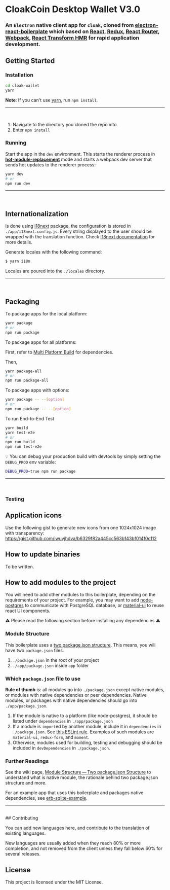 # CloakCoin Desktop Wallet V3.0

### An `Electron` native client app for `cloak`, cloned from [electron-react-boilerplate](https://github.com/chentsulin/electron-react-boilerplate) which  based on [React](https://facebook.github.io/react/), [Redux](https://github.com/reactjs/redux), [React Router](https://github.com/reactjs/react-router), [Webpack](http://webpack.github.io/docs/), [React Transform HMR](https://github.com/gaearon/react-transform-hmr) for rapid application development.

## Getting Started



### Installation
```bash
cd cloak-wallet
yarn
```
**Note**: If you can't use [yarn](https://github.com/yarnpkg/yarn), run `npm install`.

<hr><br>

1. Navigate to the directory you cloned the repo into.
2. Enter `npm install`

### Running

Start the app in the `dev` environment. This starts the renderer process in [**hot-module-replacement**](https://webpack.js.org/guides/hmr-react/) mode and starts a webpack dev server that sends hot updates to the renderer process:

```bash
yarn dev
# or
npm run dev
```
<hr><br>

## Internationalization
Is done using [i18next](https://www.i18next.com/) package, the configuration is stored in `./app/i18next.config.js`.
Every string displayed to the user should be wrapped with the translation function. Check [i18next documentation](https://www.i18next.com/) for
more details.

Generate locales with the following command:

```bash
$ yarn i18n
```
Locales are poured into the `./locales` directory.
<hr><br>

## Packaging

To package apps for the local platform:

```bash
yarn package 
# or
npm run package
```

To package apps for all platforms:

First, refer to [Multi Platform Build](https://www.electron.build/multi-platform-build) for dependencies.

Then,
```bash
yarn package-all
# or
npm run package-all
```

To package apps with options:

```bash
yarn package -- --[option]
# or
npm run package -- --[option]
```

To run End-to-End Test

```bash
yarn build
yarn test-e2e
# or
npm run build
npm run test-e2e
```

:bulb: You can debug your production build with devtools by simply setting the `DEBUG_PROD` env variable:
```bash
DEBUG_PROD=true npm run package
```
<hr><br>

### Testing


## Application icons
Use the following gist to generate new icons from one 1024x1024 image with transparency:
https://gist.github.com/iwuvjhdva/b6329f82a445cc563b143bf014f0c112

## How to update binaries
To be written.

## How to add modules to the project

You will need to add other modules to this boilerplate, depending on the requirements of your project. For example, you may want to add [node-postgres](https://github.com/brianc/node-postgres) to communicate with PostgreSQL database, or 
[material-ui](http://www.material-ui.com/) to reuse react UI components.

⚠️ Please read the following section before installing any dependencies ⚠️

### Module Structure

This boilerplate uses a [two package.json structure](https://github.com/electron-userland/electron-builder/wiki/Two-package.json-Structure). This means, you will have two `package.json` files.

1. `./package.json` in the root of your project
1. `./app/package.json` inside `app` folder

### Which `package.json` file to use

**Rule of thumb** is: all modules go into `./package.json` except native modules, or modules with native dependencies or peer dependencies. Native modules, or packages with native dependencies should go into `./app/package.json`.

1. If the module is native to a platform (like node-postgres), it should be listed under `dependencies` in `./app/package.json`
2. If a module is `import`ed by another module, include it in `dependencies` in `./package.json`.   See [this ESLint rule](https://github.com/benmosher/eslint-plugin-import/blob/master/docs/rules/no-extraneous-dependencies.md). Examples of such modules are `material-ui`, `redux-form`, and `moment`.
3. Otherwise, modules used for building, testing and debugging should be included in `devDependencies` in `./package.json`.

### Further Readings

See the wiki page, [Module Structure — Two package.json Structure](https://github.com/chentsulin/electron-react-boilerplate/wiki/Module-Structure----Two-package.json-Structure) to understand what is native module, the rationale behind two package.json structure and more.

For an example app that uses this boilerplate and packages native dependencies, see [erb-sqlite-example](https://github.com/amilajack/erb-sqlite-example).

<hr><br>
## Contributing


You can add new languages here, and contribute to the translation of existing languages.

New languages are usually added when they reach 80% or more completion, and not removed from the client unless they fall below 60% for several releases.

## License
This project is licensed under the MIT License. 

